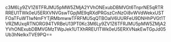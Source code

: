 c3M6Ly9ZV1Z6TFRJMU5pMW5ZMjA2YVhONExubDBMVGt6TnprNE5qRTRRREU1TWk0eU5ERXVNVGswTGpjME9qRXdPRGszCnNzOi8vWVdWekxUSTFOaTFuWTIwNmFYTjRMbmwwTFRFMU5qQTBOalV6UURFeU9DNHhPVGt1TVRZMUxqRTNORG94TVRBeU13PT0Kc3M6Ly9ZV1Z6TFRJMU5pMW5ZMjA2YVhONExubDBMVGMzTWpJek1UTXhRREU1TWk0eU5ERXVNakEwTGpJd05Ub3hNelkxTVE9PQ==